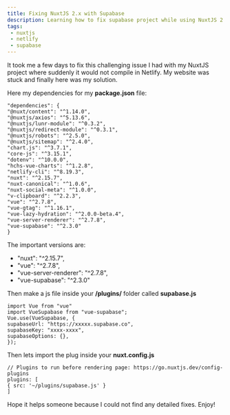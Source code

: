 ```yaml
---
title: Fixing NuxtJS 2.x with Supabase
description: Learning how to fix supabase project while using NuxtJS 2.x.
tags:
 - nuxtjs
 - netlify
 - supabase
---
```


It took me a few days to fix this challenging issue I had with my NuxtJS project where suddenly it would not compile in Netlify. My website was stuck and finally here was my solution.

Here my dependencies for my **package.json** file:

```
"dependencies": {
"@nuxt/content": "^1.14.0",
"@nuxtjs/axios": "^5.13.6",
"@nuxtjs/lunr-module": "^0.3.2",
"@nuxtjs/redirect-module": "^0.3.1",
"@nuxtjs/robots": "^2.5.0",
"@nuxtjs/sitemap": "^2.4.0",
"chart.js": "^3.7.1",
"core-js": "^3.15.1",
"dotenv": "^10.0.0",
"hchs-vue-charts": "^1.2.8",
"netlify-cli": "^8.19.3",
"nuxt": "^2.15.7",
"nuxt-canonical": "^1.0.6",
"nuxt-social-meta": "^1.0.0",
"v-clipboard": "^2.2.3",
"vue": "^2.7.8",
"vue-gtag": "^1.16.1",
"vue-lazy-hydration": "^2.0.0-beta.4",
"vue-server-renderer": "^2.7.8",
"vue-supabase": "^2.3.0"
}
```

The important versions are:
- "nuxt": "^2.15.7",
- "vue": "^2.7.8",
- "vue-server-renderer": "^2.7.8",
- "vue-supabase": "^2.3.0"

Then make a js file inside your **/plugins/** folder called **supabase.js**

```
import Vue from "vue"
import VueSupabase from "vue-supabase";
Vue.use(VueSupabase, {
supabaseUrl: "https://xxxxx.supabase.co",
supabaseKey: "xxxx-xxxx",
supabaseOptions: {},
});
```

Then lets import the plug inside your **nuxt.config.js**

```
// Plugins to run before rendering page: https://go.nuxtjs.dev/config-plugins
plugins: [
{ src: '~/plugins/supabase.js' }
]
```

Hope it helps someone because I could not find any detailed fixes. Enjoy!